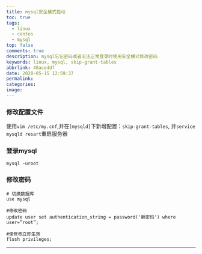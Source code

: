 ```yaml
---
title: mysql安全模式启动
toc: true
tags:
  - linux
  - centos
  - mysql
top: false
comments: true
description: mysql忘记密码或者无法正常登录时使用安全模式修改密码
keywords: linux, mysql, skip-grant-tables
abbrlink: 40ace4df
date: 2020-05-15 12:59:37
permalink:
categories:
image:
---
```



### 修改配置文件

使用`vim /etc/my.cnf`,并在`[mysqld]`下新增配置：`skip-grant-tables`,
并`service mysqld resart`重启服务器

### 登录mysql

`mysql -uroot`

### 修改密码

```
# 切换数据库
use mysql 

#修改密码
update user set authentication_string = password('新密码') where user=”root”; 

#使修改立即生效
flush privileges;
```

<hr />